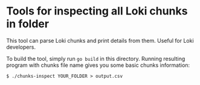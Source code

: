 # Tools for inspecting all Loki chunks in folder

This tool can parse Loki chunks and print details from them. Useful for Loki developers.

To build the tool, simply run `go build` in this directory. Running resulting program with chunks file name gives you some basic chunks information:

```shell
$ ./chunks-inspect YOUR_FOLDER > output.csv
```

